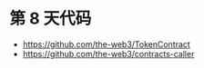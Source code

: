 # 第 8 天代码

- https://github.com/the-web3/TokenContract
- https://github.com/the-web3/contracts-caller
